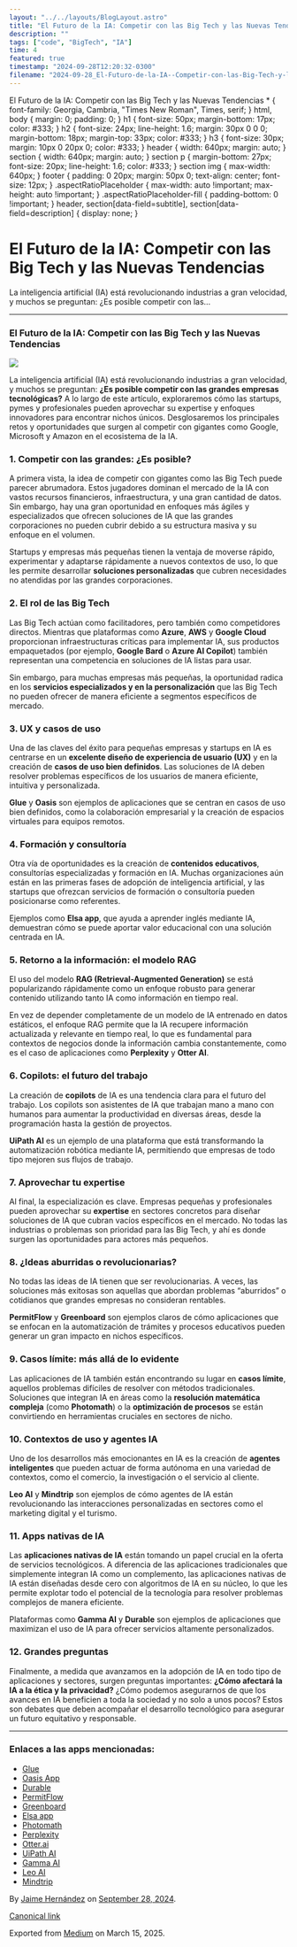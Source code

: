 ```yaml
---
layout: "../../layouts/BlogLayout.astro"
title: "El Futuro de la IA: Competir con las Big Tech y las Nuevas Tendencias"
description: ""
tags: ["code", "BigTech", "IA"]
time: 4
featured: true
timestamp: "2024-09-28T12:20:32-0300"
filename: "2024-09-28_El-Futuro-de-la-IA--Competir-con-las-Big-Tech-y-las-Nuevas-Tendencias-58582a61f1a5"
---
```


El Futuro de la IA: Competir con las Big Tech y las Nuevas Tendencias \* { font-family: Georgia, Cambria, "Times New Roman", Times, serif; } html, body { margin: 0; padding: 0; } h1 { font-size: 50px; margin-bottom: 17px; color: #333; } h2 { font-size: 24px; line-height: 1.6; margin: 30px 0 0 0; margin-bottom: 18px; margin-top: 33px; color: #333; } h3 { font-size: 30px; margin: 10px 0 20px 0; color: #333; } header { width: 640px; margin: auto; } section { width: 640px; margin: auto; } section p { margin-bottom: 27px; font-size: 20px; line-height: 1.6; color: #333; } section img { max-width: 640px; } footer { padding: 0 20px; margin: 50px 0; text-align: center; font-size: 12px; } .aspectRatioPlaceholder { max-width: auto !important; max-height: auto !important; } .aspectRatioPlaceholder-fill { padding-bottom: 0 !important; } header, section\[data-field=subtitle\], section\[data-field=description\] { display: none; }

El Futuro de la IA: Competir con las Big Tech y las Nuevas Tendencias
=====================================================================

La inteligencia artificial (IA) está revolucionando industrias a gran velocidad, y muchos se preguntan: ¿Es posible competir con las…

* * *

### El Futuro de la IA: Competir con las Big Tech y las Nuevas Tendencias

![](https://cdn-images-1.medium.com/max/800/1*YPnIXCZQI14vFLYm-i9t_A.png)

La inteligencia artificial (IA) está revolucionando industrias a gran velocidad, y muchos se preguntan: **¿Es posible competir con las grandes empresas tecnológicas?** A lo largo de este artículo, exploraremos cómo las startups, pymes y profesionales pueden aprovechar su expertise y enfoques innovadores para encontrar nichos únicos. Desglosaremos los principales retos y oportunidades que surgen al competir con gigantes como Google, Microsoft y Amazon en el ecosistema de la IA.

### 1\. Competir con las grandes: ¿Es posible?

A primera vista, la idea de competir con gigantes como las Big Tech puede parecer abrumadora. Estos jugadores dominan el mercado de la IA con vastos recursos financieros, infraestructura, y una gran cantidad de datos. Sin embargo, hay una gran oportunidad en enfoques más ágiles y especializados que ofrecen soluciones de IA que las grandes corporaciones no pueden cubrir debido a su estructura masiva y su enfoque en el volumen.

Startups y empresas más pequeñas tienen la ventaja de moverse rápido, experimentar y adaptarse rápidamente a nuevos contextos de uso, lo que les permite desarrollar **soluciones personalizadas** que cubren necesidades no atendidas por las grandes corporaciones.

### 2\. El rol de las Big Tech

Las Big Tech actúan como facilitadores, pero también como competidores directos. Mientras que plataformas como **Azure**, **AWS** y **Google Cloud** proporcionan infraestructuras críticas para implementar IA, sus productos empaquetados (por ejemplo, **Google Bard** o **Azure AI Copilot**) también representan una competencia en soluciones de IA listas para usar.

Sin embargo, para muchas empresas más pequeñas, la oportunidad radica en los **servicios especializados y en la personalización** que las Big Tech no pueden ofrecer de manera eficiente a segmentos específicos de mercado.

### 3\. UX y casos de uso

Una de las claves del éxito para pequeñas empresas y startups en IA es centrarse en un **excelente diseño de experiencia de usuario (UX)** y en la creación de **casos de uso bien definidos**. Las soluciones de IA deben resolver problemas específicos de los usuarios de manera eficiente, intuitiva y personalizada.

**Glue** y **Oasis** son ejemplos de aplicaciones que se centran en casos de uso bien definidos, como la colaboración empresarial y la creación de espacios virtuales para equipos remotos.

### 4\. Formación y consultoría

Otra vía de oportunidades es la creación de **contenidos educativos**, consultorías especializadas y formación en IA. Muchas organizaciones aún están en las primeras fases de adopción de inteligencia artificial, y las startups que ofrezcan servicios de formación o consultoría pueden posicionarse como referentes.

Ejemplos como **Elsa app**, que ayuda a aprender inglés mediante IA, demuestran cómo se puede aportar valor educacional con una solución centrada en IA.

### 5\. Retorno a la información: el modelo RAG

El uso del modelo **RAG (Retrieval-Augmented Generation)** se está popularizando rápidamente como un enfoque robusto para generar contenido utilizando tanto IA como información en tiempo real.

En vez de depender completamente de un modelo de IA entrenado en datos estáticos, el enfoque RAG permite que la IA recupere información actualizada y relevante en tiempo real, lo que es fundamental para contextos de negocios donde la información cambia constantemente, como es el caso de aplicaciones como **Perplexity** y **Otter AI**.

### 6\. Copilots: el futuro del trabajo

La creación de **copilots** de IA es una tendencia clara para el futuro del trabajo. Los copilots son asistentes de IA que trabajan mano a mano con humanos para aumentar la productividad en diversas áreas, desde la programación hasta la gestión de proyectos.

**UiPath AI** es un ejemplo de una plataforma que está transformando la automatización robótica mediante IA, permitiendo que empresas de todo tipo mejoren sus flujos de trabajo.

### 7\. Aprovechar tu expertise

Al final, la especialización es clave. Empresas pequeñas y profesionales pueden aprovechar su **expertise** en sectores concretos para diseñar soluciones de IA que cubran vacíos específicos en el mercado. No todas las industrias o problemas son prioridad para las Big Tech, y ahí es donde surgen las oportunidades para actores más pequeños.

### 8\. ¿Ideas aburridas o revolucionarias?

No todas las ideas de IA tienen que ser revolucionarias. A veces, las soluciones más exitosas son aquellas que abordan problemas “aburridos” o cotidianos que grandes empresas no consideran rentables.

**PermitFlow** y **Greenboard** son ejemplos claros de cómo aplicaciones que se enfocan en la automatización de trámites y procesos educativos pueden generar un gran impacto en nichos específicos.

### 9\. Casos límite: más allá de lo evidente

Las aplicaciones de IA también están encontrando su lugar en **casos límite**, aquellos problemas difíciles de resolver con métodos tradicionales. Soluciones que integran IA en áreas como la **resolución matemática compleja** (como **Photomath**) o la **optimización de procesos** se están convirtiendo en herramientas cruciales en sectores de nicho.

### 10\. Contextos de uso y agentes IA

Uno de los desarrollos más emocionantes en IA es la creación de **agentes inteligentes** que pueden actuar de forma autónoma en una variedad de contextos, como el comercio, la investigación o el servicio al cliente.

**Leo AI** y **Mindtrip** son ejemplos de cómo agentes de IA están revolucionando las interacciones personalizadas en sectores como el marketing digital y el turismo.

### 11\. Apps nativas de IA

Las **aplicaciones nativas de IA** están tomando un papel crucial en la oferta de servicios tecnológicos. A diferencia de las aplicaciones tradicionales que simplemente integran IA como un complemento, las aplicaciones nativas de IA están diseñadas desde cero con algoritmos de IA en su núcleo, lo que les permite explotar todo el potencial de la tecnología para resolver problemas complejos de manera eficiente.

Plataformas como **Gamma AI** y **Durable** son ejemplos de aplicaciones que maximizan el uso de IA para ofrecer servicios altamente personalizados.

### 12\. Grandes preguntas

Finalmente, a medida que avanzamos en la adopción de IA en todo tipo de aplicaciones y sectores, surgen preguntas importantes: **¿Cómo afectará la IA a la ética y la privacidad?** ¿Cómo podemos asegurarnos de que los avances en IA beneficien a toda la sociedad y no solo a unos pocos? Estos son debates que deben acompañar el desarrollo tecnológico para asegurar un futuro equitativo y responsable.

* * *

### Enlaces a las apps mencionadas:

*   [Glue](https://gluegroups.com)
*   [Oasis App](https://www.theoasis.com)
*   [Durable](https://durable.co)
*   [PermitFlow](https://www.permitflow.com/customer)
*   [Greenboard](https://greenboard.com/solutions)
*   [Elsa app](https://elsaspeak.com/en/)
*   [Photomath](https://photomath.com)
*   [Perplexity](https://www.perplexity.ai)
*   [Otter.ai](https://otter.ai)
*   [UiPath AI](https://www.uipath.com)
*   [Gamma AI](https://gamma.app)
*   [Leo AI](https://www.getleo.ai)
*   [Mindtrip](https://mindtrip.ai)

By [Jaime Hernández](https://medium.com/@devjaime) on [September 28, 2024](https://medium.com/p/58582a61f1a5).

[Canonical link](https://medium.com/@devjaime/el-futuro-de-la-ia-competir-con-las-big-tech-y-las-nuevas-tendencias-58582a61f1a5)

Exported from [Medium](https://medium.com) on March 15, 2025.